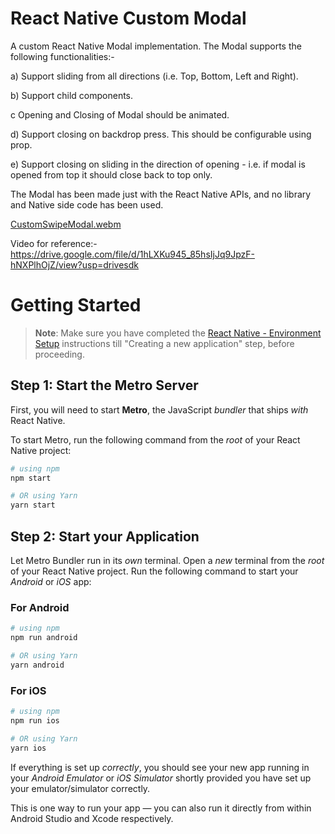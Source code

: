 # React Native Custom Modal
A custom React Native Modal implementation. The Modal supports the following functionalities:-

a) Support sliding from all directions (i.e. Top, Bottom, Left and Right).

b) Support child components.

c  Opening and Closing of Modal should be animated.

d) Support closing on backdrop press. This should be configurable using prop.

e) Support closing on sliding in the direction of opening - i.e. if modal is opened from top it should close back to top only.

The Modal has been made just with the React Native APIs, and no library and Native side code has been used.

[CustomSwipeModal.webm](https://github.com/Hritik-Arora/ReactNativeCustomModal/assets/41345450/a46a5bca-8f8b-4cda-a31b-2cfef671b5e0)


Video for reference:- https://drive.google.com/file/d/1hLXKu945_85hsIjJq9JpzF-hNXPlhOjZ/view?usp=drivesdk

# Getting Started

>**Note**: Make sure you have completed the [React Native - Environment Setup](https://reactnative.dev/docs/environment-setup) instructions till "Creating a new application" step, before proceeding.

## Step 1: Start the Metro Server

First, you will need to start **Metro**, the JavaScript _bundler_ that ships _with_ React Native.

To start Metro, run the following command from the _root_ of your React Native project:

```bash
# using npm
npm start

# OR using Yarn
yarn start
```

## Step 2: Start your Application

Let Metro Bundler run in its _own_ terminal. Open a _new_ terminal from the _root_ of your React Native project. Run the following command to start your _Android_ or _iOS_ app:

### For Android

```bash
# using npm
npm run android

# OR using Yarn
yarn android
```

### For iOS

```bash
# using npm
npm run ios

# OR using Yarn
yarn ios
```

If everything is set up _correctly_, you should see your new app running in your _Android Emulator_ or _iOS Simulator_ shortly provided you have set up your emulator/simulator correctly.

This is one way to run your app — you can also run it directly from within Android Studio and Xcode respectively.
